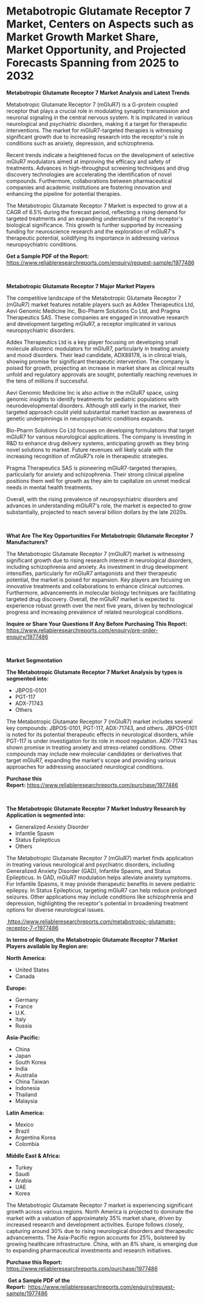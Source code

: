 <p><h1>Metabotropic Glutamate Receptor 7 Market, Centers on Aspects such as Market Growth Market Share, Market Opportunity, and Projected Forecasts Spanning from 2025 to 2032</h1></p><p><strong>Metabotropic Glutamate Receptor 7 Market Analysis and Latest Trends</strong></p>
<p><p>Metabotropic Glutamate Receptor 7 (mGluR7) is a G-protein coupled receptor that plays a crucial role in modulating synaptic transmission and neuronal signaling in the central nervous system. It is implicated in various neurological and psychiatric disorders, making it a target for therapeutic interventions. The market for mGluR7-targeted therapies is witnessing significant growth due to increasing research into the receptor's role in conditions such as anxiety, depression, and schizophrenia.</p><p>Recent trends indicate a heightened focus on the development of selective mGluR7 modulators aimed at improving the efficacy and safety of treatments. Advances in high-throughput screening techniques and drug discovery technologies are accelerating the identification of novel compounds. Furthermore, collaborations between pharmaceutical companies and academic institutions are fostering innovation and enhancing the pipeline for potential therapies.</p><p>The Metabotropic Glutamate Receptor 7 Market is expected to grow at a CAGR of 6.5% during the forecast period, reflecting a rising demand for targeted treatments and an expanding understanding of the receptor's biological significance. This growth is further supported by increasing funding for neuroscience research and the exploration of mGluR7's therapeutic potential, solidifying its importance in addressing various neuropsychiatric conditions.</p></p>
<p><strong>Get a Sample PDF of the Report:&nbsp;</strong> <a href="https://www.reliableresearchreports.com/enquiry/request-sample/1977486?utm_campaign=3078&utm_medium=2&utm_source=Github&utm_content=ia&utm_term=19042025&utm_id=metabotropic-glutamate-receptor-7">https://www.reliableresearchreports.com/enquiry/request-sample/1977486</a></p>
<p>&nbsp;</p>
<p><strong>Metabotropic Glutamate Receptor 7 Major Market Players</strong></p>
<p><p>The competitive landscape of the Metabotropic Glutamate Receptor 7 (mGluR7) market features notable players such as Addex Therapeutics Ltd, Aevi Genomic Medicine Inc, Bio-Pharm Solutions Co Ltd, and Pragma Therapeutics SAS. These companies are engaged in innovative research and development targeting mGluR7, a receptor implicated in various neuropsychiatric disorders.</p><p>Addex Therapeutics Ltd is a key player focusing on developing small molecule allosteric modulators for mGluR7, particularly in treating anxiety and mood disorders. Their lead candidate, ADX88178, is in clinical trials, showing promise for significant therapeutic intervention. The company is poised for growth, projecting an increase in market share as clinical results unfold and regulatory approvals are sought, potentially reaching revenues in the tens of millions if successful.</p><p>Aevi Genomic Medicine Inc is also active in the mGluR7 space, using genomic insights to identify treatments for pediatric populations with neurodevelopmental disorders. Although still early in the market, their targeted approach could yield substantial market traction as awareness of genetic underpinnings in neuropsychiatric conditions expands.</p><p>Bio-Pharm Solutions Co Ltd focuses on developing formulations that target mGluR7 for various neurological applications. The company is investing in R&D to enhance drug delivery systems, anticipating growth as they bring novel solutions to market. Future revenues will likely scale with the increasing recognition of mGluR7’s role in therapeutic strategies.</p><p>Pragma Therapeutics SAS is pioneering mGluR7-targeted therapies, particularly for anxiety and schizophrenia. Their strong clinical pipeline positions them well for growth as they aim to capitalize on unmet medical needs in mental health treatments.</p><p>Overall, with the rising prevalence of neuropsychiatric disorders and advances in understanding mGluR7's role, the market is expected to grow substantially, projected to reach several billion dollars by the late 2020s.</p></p>
<p>&nbsp;</p>
<p><strong>What Are The Key Opportunities For Metabotropic Glutamate Receptor 7 Manufacturers?</strong></p>
<p><p>The Metabotropic Glutamate Receptor 7 (mGluR7) market is witnessing significant growth due to rising research interest in neurological disorders, including schizophrenia and anxiety. As investment in drug development intensifies, particularly for mGluR7 antagonists and their therapeutic potential, the market is poised for expansion. Key players are focusing on innovative treatments and collaborations to enhance clinical outcomes. Furthermore, advancements in molecular biology techniques are facilitating targeted drug discovery. Overall, the mGluR7 market is expected to experience robust growth over the next five years, driven by technological progress and increasing prevalence of related neurological conditions.</p></p>
<p><strong>Inquire or Share Your Questions If Any Before Purchasing This Report:</strong> <a href="https://www.reliableresearchreports.com/enquiry/pre-order-enquiry/1977486?utm_campaign=3078&utm_medium=2&utm_source=Github&utm_content=ia&utm_term=19042025&utm_id=metabotropic-glutamate-receptor-7">https://www.reliableresearchreports.com/enquiry/pre-order-enquiry/1977486</a></p>
<p>&nbsp;</p>
<p><strong>Market Segmentation</strong></p>
<p><strong>The Metabotropic Glutamate Receptor 7 Market Analysis by types is segmented into:</strong></p>
<p><ul><li>JBPOS-0101</li><li>PGT-117</li><li>ADX-71743</li><li>Others</li></ul></p>
<p><p>The Metabotropic Glutamate Receptor 7 (mGluR7) market includes several key compounds: JBPOS-0101, PGT-117, ADX-71743, and others. JBPOS-0101 is noted for its potential therapeutic effects in neurological disorders, while PGT-117 is under investigation for its role in mood regulation. ADX-71743 has shown promise in treating anxiety and stress-related conditions. Other compounds may include new molecular candidates or derivatives that target mGluR7, expanding the market's scope and providing various approaches for addressing associated neurological conditions.</p></p>
<p><strong>Purchase this Report:&nbsp;</strong><a href="https://www.reliableresearchreports.com/purchase/1977486?utm_campaign=3078&utm_medium=2&utm_source=Github&utm_content=ia&utm_term=19042025&utm_id=metabotropic-glutamate-receptor-7">https://www.reliableresearchreports.com/purchase/1977486</a></p>
<p>&nbsp;</p>
<p><strong>The Metabotropic Glutamate Receptor 7 Market Industry Research by Application is segmented into:</strong></p>
<p><ul><li>Generalized Anxiety Disorder</li><li>Infantile Spasm</li><li>Status Epilepticus</li><li>Others</li></ul></p>
<p><p>The Metabotropic Glutamate Receptor 7 (mGluR7) market finds application in treating various neurological and psychiatric disorders, including Generalized Anxiety Disorder (GAD), Infantile Spasms, and Status Epilepticus. In GAD, mGluR7 modulation helps alleviate anxiety symptoms. For Infantile Spasms, it may provide therapeutic benefits in severe pediatric epilepsy. In Status Epilepticus, targeting mGluR7 can help reduce prolonged seizures. Other applications may include conditions like schizophrenia and depression, highlighting the receptor's potential in broadening treatment options for diverse neurological issues.</p></p>
<p><a href="https://www.reliableresearchreports.com/metabotropic-glutamate-receptor-7-r1977486?utm_campaign=3078&utm_medium=2&utm_source=Github&utm_content=ia&utm_term=19042025&utm_id=metabotropic-glutamate-receptor-7">&nbsp;https://www.reliableresearchreports.com/metabotropic-glutamate-receptor-7-r1977486</a></p>
<p><strong>In terms of Region, the Metabotropic Glutamate Receptor 7 Market Players available by Region are:</strong></p>
<p>
    <p> <strong> North America: </strong>
        <ul>
            <li>United States</li>
            <li>Canada</li>
        </ul>
        </p> 
    <p> <strong> Europe: </strong>
        <ul>
            <li>Germany</li>
            <li>France</li>
            <li>U.K.</li>
            <li>Italy</li>
            <li>Russia</li>
        </ul>
        </p> 
    <p> <strong> Asia-Pacific: </strong>
        <ul>
            <li>China</li>
            <li>Japan</li>
            <li>South Korea</li>
            <li>India</li>
            <li>Australia</li>
            <li>China Taiwan</li>
            <li>Indonesia</li>
            <li>Thailand</li>
            <li>Malaysia</li>
        </ul>
        </p> 
    <p> <strong> Latin America: </strong>
        <ul>
            <li>Mexico</li>
            <li>Brazil</li>
            <li>Argentina Korea</li>
            <li>Colombia</li>
        </ul>
        </p> 
    <p> <strong> Middle East & Africa: </strong>
        <ul>
            <li>Turkey</li>
            <li>Saudi</li>
            <li>Arabia</li>
            <li>UAE</li>
            <li>Korea</li>
        </ul>
    </p>
    </p>
<p><p>The Metabotropic Glutamate Receptor 7 market is experiencing significant growth across various regions. North America is projected to dominate the market with a valuation of approximately 35% market share, driven by increased research and development activities. Europe follows closely, capturing around 30% due to rising neurological disorders and therapeutic advancements. The Asia-Pacific region accounts for 25%, bolstered by growing healthcare infrastructure. China, with an 8% share, is emerging due to expanding pharmaceutical investments and research initiatives.</p></p>
<p><strong>Purchase this Report: </strong><a href="https://www.reliableresearchreports.com/purchase/1977486?utm_campaign=3078&utm_medium=2&utm_source=Github&utm_content=ia&utm_term=19042025&utm_id=metabotropic-glutamate-receptor-7">https://www.reliableresearchreports.com/purchase/1977486</a></p>
<p>&nbsp;<strong>Get a Sample PDF of the Report:&nbsp;&nbsp;</strong><a href="https://www.reliableresearchreports.com/enquiry/request-sample/1977486?utm_campaign=3078&utm_medium=2&utm_source=Github&utm_content=ia&utm_term=19042025&utm_id=metabotropic-glutamate-receptor-7">https://www.reliableresearchreports.com/enquiry/request-sample/1977486</a></p>
<p><strong></strong></p>
<p><p></p><p></p><p></p></p>